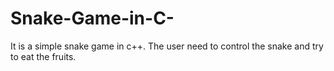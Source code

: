 # Snake-Game-in-C-
It is a simple snake game in c++. The user need to control the snake and try to eat the fruits.
